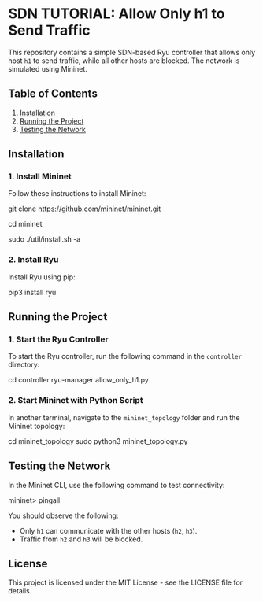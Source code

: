 
# SDN TUTORIAL: Allow Only h1 to Send Traffic

This repository contains a simple SDN-based Ryu controller that allows only host `h1` to send traffic, while all other hosts are blocked. The network is simulated using Mininet.

## Table of Contents
1. [Installation](#installation)
2. [Running the Project](#running-the-project)
3. [Testing the Network](#testing-the-network)

## Installation

### 1. Install Mininet
Follow these instructions to install Mininet:

git clone https://github.com/mininet/mininet.git 

cd mininet

sudo ./util/install.sh -a


### 2. Install Ryu
Install Ryu using pip:

pip3 install ryu


## Running the Project

### 1. Start the Ryu Controller
To start the Ryu controller, run the following command in the `controller` directory:

cd controller
ryu-manager allow_only_h1.py


### 2. Start Mininet with Python Script
In another terminal, navigate to the `mininet_topology` folder and run the Mininet topology:

cd mininet_topology
sudo python3 mininet_topology.py


## Testing the Network

In the Mininet CLI, use the following command to test connectivity:

mininet> pingall


You should observe the following:
- Only `h1` can communicate with the other hosts (`h2`, `h3`).
- Traffic from `h2` and `h3` will be blocked.

## License

This project is licensed under the MIT License - see the LICENSE file for details.

